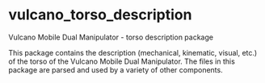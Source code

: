 # vulcano\_torso\_description

Vulcano Mobile Dual Manipulator - torso description package

This package contains the description (mechanical, kinematic, visual, etc.) of the torso of the Vulcano Mobile Dual Manipulator. The files in this package are parsed and used by a variety of other components.
